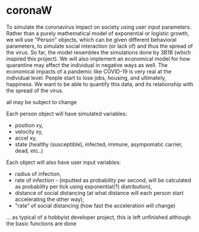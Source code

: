 # coronaW
To simulate the coronavirus impact on society using user input parameters. Rather than a purely mathematical model of exponential or logistic growth, we will use "Person" objects, which can be given different behavioral parameters, to simulate social interaction (or lack of) and thus the spread of the virus. So far, the model resembles the simulations done by 3B1B (which inspired this project). We will also implement an economical model for how quarantine may affect the individual in negative ways as well. The economical impacts of a pandemic like COVID-19 is very real at the individual level. People start to lose jobs, housing, and ultimately, happiness. We want to be able to quantify this data, and its relationship with the spread of the virus. 

all may be subject to change

Each person object will have simulated variables:
  - position xy,  
  - velocity xy,  
  - accel xy,  
  - state (healthy (susceptible), infected, immune, asympomatic carrier, dead, etc..)
  
Each object will also have user input variables:
  - radius of infection,  
  - rate of infection - (inputted as probability per second, will be calculated as probability per tick using exponential(?) distribution),  
  - distance of social distancing (at what distance will each person start accelerating the other way),
  - "rate" of social distancing (how fast the acceleration will change)


... as typical of a hobbyist developer project, this is left unfinished although the basic functions are done
